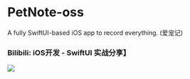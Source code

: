 # PetNote-oss
A fully SwiftUI-based iOS app to record everything. (爱宠记)

### Bilibili: iOS开发 - SwiftUI 实战分享】
[![](https://mymx2-oss.oss-cn-shanghai.aliyuncs.com/doc/img-prtsc-oss.jpg)](https://www.bilibili.com/video/BV1Q4421S7Bx/?share_source=copy_web&vd_source=f37f4981955278d3532660e4934b6ad2)
